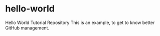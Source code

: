 # hello-world
Hello World Tutorial Repository
This is an example, to get to know better GitHub management.
